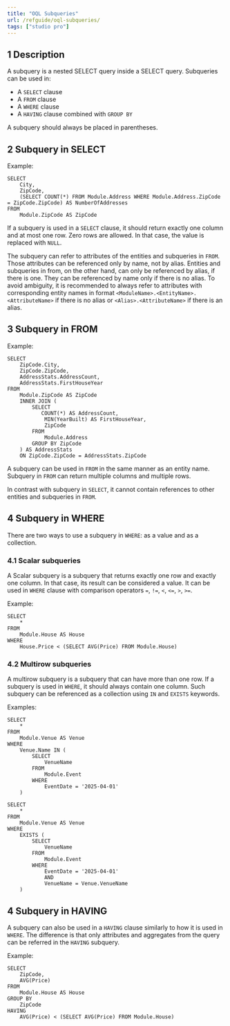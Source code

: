 ```yaml
---
title: "OQL Subqueries"
url: /refguide/oql-subqueries/
tags: ["studio pro"]
---
```


## 1 Description

A subquery is a nested SELECT query inside a SELECT query. Subqueries can be used in:
- A `SELECT` clause
- A `FROM` clause
- A `WHERE` clause
- A `HAVING` clause combined with `GROUP BY`

A subquery should always be placed in parentheses.

## 2 Subquery in SELECT

Example:

```
SELECT
    City,
    ZipCode,
    (SELECT COUNT(*) FROM Module.Address WHERE Module.Address.ZipCode = ZipCode.ZipCode) AS NumberOfAddresses
FROM
    Module.ZipCode AS ZipCode
```

If a subquery is used in a `SELECT` clause, it should return exactly one column and at most one row. Zero rows are allowed. In that case, the value is replaced with `NULL`.

The subquery can refer to attributes of the entities and subqueries in `FROM`. Those attributes can be referenced only by name, not by alias. Entities and subqueries in from, on the other hand, can only be referenced by alias, if there is one. They can be referenced by name only if there is no alias. 
To avoid ambiguity, it is recommended to always refer to attributes with corresponding entity names in format `<ModuleName>.<EntityName>.<AttributeName>` if there is no alias or `<Alias>.<AttributeName>` if there is an alias.

## 3 Subquery in FROM

Example:

```
SELECT
    ZipCode.City,
    ZipCode.ZipCode,
    AddressStats.AddressCount,
    AddressStats.FirstHouseYear
FROM
    Module.ZipCode AS ZipCode
    INNER JOIN (
        SELECT
           COUNT(*) AS AddressCount,
            MIN(YearBuilt) AS FirstHouseYear,
            ZipCode
        FROM
            Module.Address
        GROUP BY ZipCode
    ) AS AddressStats
    ON ZipCode.ZipCode = AddressStats.ZipCode
```

A subquery can be used in `FROM` in the same manner as an entity name. Subquery in `FROM` can return multiple columns and multiple rows.

In contrast with subquery in `SELECT`, it cannot contain references to other entities and subqueries in `FROM`.

## 4 Subquery in WHERE

There are two ways to use a subquery in `WHERE`: as a value and as a collection.

### 4.1 Scalar subqueries

A Scalar subquery is a subquery that returns exactly one row and exactly one column. In that case, its result can be considered a value. It can be used in `WHERE` clause with comparison operators `=`, `!=`, `<`, `<=`, `>`, `>=`.

Example:

```
SELECT
    *
FROM
    Module.House AS House
WHERE
    House.Price < (SELECT AVG(Price) FROM Module.House)
```

### 4.2 Multirow subqueries

A multirow subquery is a subquery that can have more than one row. If a subquery is used in `WHERE`, it should always contain one column. Such subquery can be referenced as a collection using `IN` and `EXISTS` keywords.

Examples:

```
SELECT
    *
FROM
    Module.Venue AS Venue
WHERE
    Venue.Name IN (
        SELECT
            VenueName
        FROM
            Module.Event
        WHERE
            EventDate = '2025-04-01'
    )
```

```
SELECT
    *
FROM
    Module.Venue AS Venue
WHERE
    EXISTS (
        SELECT
            VenueName
        FROM
            Module.Event
        WHERE
            EventDate = '2025-04-01'
            AND
            VenueName = Venue.VenueName
    )
```

## 4 Subquery in HAVING

A subquery can also be used in a `HAVING` clause similarly to how it is used in `WHERE`. The difference is that only attributes and aggregates from the query can be referred in the `HAVING` subquery.

Example:

```
SELECT
    ZipCode,
    AVG(Price)
FROM
    Module.House AS House
GROUP BY
    ZipCode
HAVING
    AVG(Price) < (SELECT AVG(Price) FROM Module.House)
```
